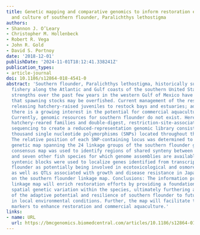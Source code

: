 ```yaml
---
title: Genetic mapping and comparative genomics to inform restoration enhancement
  and culture of southern flounder, Paralichthys lethostigma
authors:
- Shannon J. O’Leary
- Christopher M. Hollenbeck
- Robert R. Vega
- John R. Gold
- David S. Portnoy
date: '2018-12-01'
publishDate: '2024-11-01T18:12:41.338241Z'
publication_types:
- article-journal
doi: 10.1186/s12864-018-4541-0
abstract: 'Southern flounder, Paralichthys lethostigma, historically support a substantial
  fishery along the Atlantic and Gulf coasts of the southern United States. Low year-class
  strengths over the past few years in the western Gulf of Mexico have raised concern
  that spawning stocks may be overfished. Current management of the resource includes
  releasing hatchery-raised juveniles to restock bays and estuaries; additionally,
  there is a growing interest in the potential for commercial aquaculture of the species.
  Currently, genomic resources for southern flounder do not exist. Here, we used two
  hatchery-reared families and double-digest, restriction-site-associated DNA (ddRAD)
  sequencing to create a reduced-representation genomic library consisting of several
  thousand single nucleotide polymorphisms (SNPs) located throughout the genome. Results:
  The relative position of each SNP-containing locus was determined to create a high-density
  genetic map spanning the 24 linkage groups of the southern flounder genome. The
  consensus map was used to identify regions of shared synteny between southern flounder
  and seven other fish species for which genome assemblies are available. Finally,
  syntenic blocks were used to localize genes identified from transcripts in European
  flounder as potentially being involved in ecotoxicological and osmoregulatory responses,
  as well as QTLs associated with growth and disease resistance in Japanese flounder,
  on the southern flounder linkage map. Conclusions: The information provided by the
  linkage map will enrich restoration efforts by providing a foundation for interpreting
  spatial genetic variation within the species, ultimately furthering an understanding
  of the adaptive potential and resilience of southern flounder to future changes
  in local environmental conditions. Further, the map will facilitate the use of genetic
  markers to enhance restoration and commercial aquaculture.'
links:
- name: URL
  url: https://bmcgenomics.biomedcentral.com/articles/10.1186/s12864-018-4541-0
---
```

